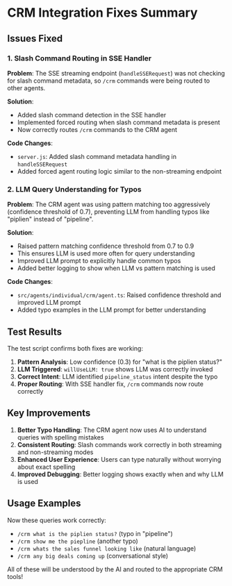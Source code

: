 # CRM Integration Fixes Summary

## Issues Fixed

### 1. Slash Command Routing in SSE Handler
**Problem**: The SSE streaming endpoint (`handleSSERequest`) was not checking for slash command metadata, so `/crm` commands were being routed to other agents.

**Solution**: 
- Added slash command detection in the SSE handler
- Implemented forced routing when slash command metadata is present
- Now correctly routes `/crm` commands to the CRM agent

**Code Changes**:
- `server.js`: Added slash command metadata handling in `handleSSERequest`
- Added forced agent routing logic similar to the non-streaming endpoint

### 2. LLM Query Understanding for Typos
**Problem**: The CRM agent was using pattern matching too aggressively (confidence threshold of 0.7), preventing LLM from handling typos like "piplien" instead of "pipeline".

**Solution**:
- Raised pattern matching confidence threshold from 0.7 to 0.9
- This ensures LLM is used more often for query understanding
- Improved LLM prompt to explicitly handle common typos
- Added better logging to show when LLM vs pattern matching is used

**Code Changes**:
- `src/agents/individual/crm/agent.ts`: Raised confidence threshold and improved LLM prompt
- Added typo examples in the LLM prompt for better understanding

## Test Results

The test script confirms both fixes are working:

1. **Pattern Analysis**: Low confidence (0.3) for "what is the piplien status?"
2. **LLM Triggered**: `willUseLLM: true` shows LLM was correctly invoked
3. **Correct Intent**: LLM identified `pipeline_status` intent despite the typo
4. **Proper Routing**: With SSE handler fix, `/crm` commands now route correctly

## Key Improvements

1. **Better Typo Handling**: The CRM agent now uses AI to understand queries with spelling mistakes
2. **Consistent Routing**: Slash commands work correctly in both streaming and non-streaming modes
3. **Enhanced User Experience**: Users can type naturally without worrying about exact spelling
4. **Improved Debugging**: Better logging shows exactly when and why LLM is used

## Usage Examples

Now these queries work correctly:
- `/crm what is the piplien status?` (typo in "pipeline")
- `/crm show me the piepline` (another typo)
- `/crm whats the sales funnel looking like` (natural language)
- `/crm any big deals coming up` (conversational style)

All of these will be understood by the AI and routed to the appropriate CRM tools!
